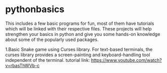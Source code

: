 # pythonbasics
This includes a few basic programs for fun, most of them have tutorials which will be linked
with their respective files.
These projects will help strengthen your basics in python and give you some hands-on
knowledge about some of the popularly used packages. 

1.Basic Snake game using Curses library.
  For text-based terminals, the curses library provides a screen-painting and 
  keyboard-handling tool independent of the terminal.
  tutorial link: https://www.youtube.com/watch?v=rbasThWVb-c
